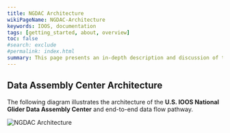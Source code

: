 ```yaml
---
title: NGDAC Architecture
wikiPageName: NGDAC-Architecture
keywords: IOOS, documentation
tags: [getting_started, about, overview]
toc: false
#search: exclude
#permalink: index.html
summary: This page presents an in-depth description and discussion of the U.S. IOOS National Data Assembly Center architecture.
---
```


<!--
> [Wiki](https://github.com/kerfoot/ioosngdac/wiki) ▸ **NGDAC Architecture**

# Contents

+ [Data Assembly Center Architecture](#data-assembly-center-architecture)

-->

## Data Assembly Center Architecture

The following diagram illustrates the architecture of the <b>U.S. IOOS National Glider Data Assembly Center</b> and end-to-end data flow pathway.

![NGDAC Architecture](/ioosngdac/IOOS-DAC-architecture.png)

